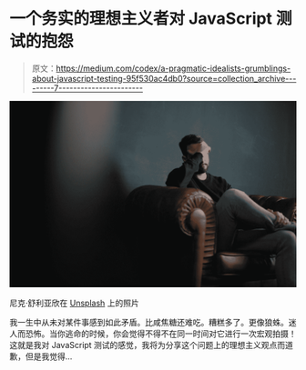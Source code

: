 # 一个务实的理想主义者对 JavaScript 测试的抱怨

> 原文：<https://medium.com/codex/a-pragmatic-idealists-grumblings-about-javascript-testing-95f530ac4db0?source=collection_archive---------7----------------------->

![](img/239505435f4b5902dbd61a0b3c278fab.png)

尼克·舒利亚欣在 [Unsplash](https://unsplash.com?utm_source=medium&utm_medium=referral) 上的照片

我一生中从未对某件事感到如此矛盾。比咸焦糖还难吃。糟糕多了。更像狼蛛。迷人而恐怖。当你逃命的时候，你会觉得不得不在同一时间对它进行一次宏观拍摄！这就是我对 JavaScript 测试的感觉，我将为分享这个问题上的理想主义观点而道歉，但是我觉得…